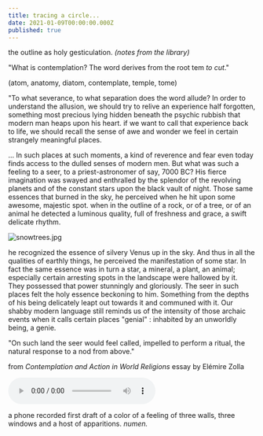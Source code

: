 ```yaml
---
title: tracing a circle...
date: 2021-01-09T00:00:00.000Z
published: true
---
```


the outline as holy gesticulation. _(notes from the library)_

"What is contemplation?
The word derives from the root tem _to cut_."  

(atom, anatomy, diatom, contemplate, temple, tome)

"To what severance, to what separation does the word allude? In order to understand the allusion, we should try to relive an experience half forgotten, something most precious lying hidden beneath the psychic rubbish that modern man heaps upon his heart. if we want to call that experience back to life, we should recall the sense of awe and wonder we feel in certain strangely meaningful places.

... In such places at such moments, a kind of reverence and fear even today finds access to the dulled senses of modern men. But what was such a feeling to a seer, to a priest-astronomer of say, 7000 BC? His fierce imagination was swayed and enthralled by the splendor of the revolving planets and of the constant stars upon the black vault of night. Those same essences that burned in the sky, he perceived when he hit upon some awesome, majestic spot. when in the outline of a rock, or of a tree, or of an animal he detected a luminous quality, full of freshness and grace, a swift delicate rhythm. 

![snowtrees.jpg]({{site.baseurl}}/images/snowtrees.jpg)

he recognized the essence of silvery Venus up in the sky. And thus in all the qualities of earthly things, he perceived the manifestation of some star. In fact the same essence was in turn a star, a mineral, a plant, an animal; especially certain arresting spots in the landscape were hallowed by it. They possessed that power stunningly and gloriously. The seer in such places felt the holy essence beckoning to him. Something from the depths of his being delicately leapt out towards it and communed with it. Our shabby modern language still reminds us of the intensity of those archaic events when it calls certain places "genial" : inhabited by an unworldly being, a genie.

"On such land the seer would feel called, impelled to perform a ritual, the natural response to a nod from above."

from _Contemplation and Action in World Religions_ essay by Elémire Zolla

<audio controls>
  <source="/file/softbits_numen.mp3" type="audio/mpeg">
</audio>

a phone recorded first draft of a color of a feeling of three walls, three windows and a host of apparitions. _numen._

